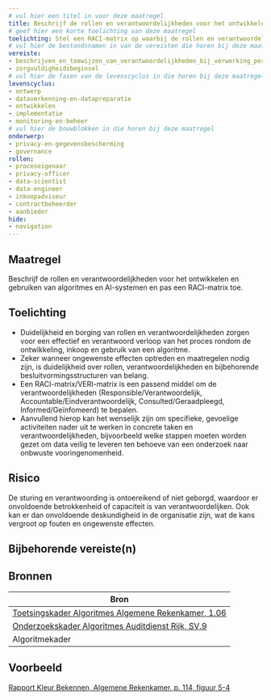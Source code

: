 ```yaml
---
# vul hier een titel in voor deze maatregel
title: Beschrijf de rollen en verantwoordelijkheden voor het ontwikkelen en gebruiken van algoritmes en AI-systemen en pas een RACI-matrix toe. 
# geef hier een korte toelichting van deze maatregel
toelichting: Stel een RACI-matrix op waarbij de rollen en verantwoordelijkheden worden beschreven en toebedeeld.
# vul hier de bestandsnamen in van de vereisten die horen bij deze maatregel
vereiste: 
- beschrijven_en_toewijzen_van_verantwoordelijkheden_bij_verwerking_persoonsgegevens
- zorgvuldigheidsbeginsel
# vul hier de fasen van de levenscyclus in die horen bij deze maatregel
levenscyclus: 
- ontwerp
- dataverkenning-en-datapreparatie
- ontwikkelen
- implementatie
- monitoring-en-beheer
# vul hier de bouwblokken in die horen bij deze maatregel
onderwerp:
- privacy-en-gegevensbescherming
- governance
rollen:
- proceseigenaar
- privacy-officer
- data-scientist
- data-engineer
- inkoopadviseur
- contractbeheerder
- aanbieder
hide:
- navigation
---
```


<!-- Let op! onderstaande regel met 'tags' niet weghalen! Deze maakt automatisch de knopjes op basis van de metadata  -->
<!-- tags -->

## Maatregel
<!-- Vul hier een omschrijving in van wat deze maatregel inhoudt. -->
Beschrijf de rollen en verantwoordelijkheden voor het ontwikkelen en gebruiken van algoritmes en AI-systemen en pas een RACI-matrix toe. 

## Toelichting 
<!-- Geef hier een toelichting van deze maatregel -->
- Duidelijkheid en borging van rollen en verantwoordelijkheden zorgen voor een effectief en verantwoord verloop van het proces rondom de ontwikkeling, inkoop en gebruik  van een algoritme.
- Zeker wanneer ongewenste effecten optreden en maatregelen nodig zijn, is duidelijkheid over rollen, verantwoordelijkheden en bijbehorende besluitvormingsstructuren van belang.
- Een RACI-matrix/VERI-matrix is een passend middel om de verantwoordelijkheden (Responsible/Verantwoordelijk, Accountable/Eindverantwoordelijk, Consulted/Geraadpleegd, Informed/Geïnfomeerd) te bepalen.
- Aanvullend hierop kan het wenselijk zijn om specifieke, gevoelige activiteiten nader uit te werken in concrete taken en verantwoordelijkheden, bijvoorbeeld welke stappen moeten worden gezet om data veilig te leveren ten behoeve van een onderzoek naar onbwuste vooringenomenheid.  

## Risico
De sturing en verantwoording is ontoereikend of niet geborgd, waardoor er onvoldoende betrokkenheid of capaciteit is van verantwoordelijken. Ook kan er dan onvoldoende deskundigheid in de organisatie zijn, wat de kans vergroot op fouten en ongewenste effecten.

## Bijbehorende vereiste(n)
<!-- Hier volgt een lijst met vereisten op basis van de in de metadata ingevulde vereiste -->

<!-- Let op! onderstaande regel met 'list_vereisten_on_maatregelen_page' niet weghalen! Deze maakt automatisch een lijst van bijbehorende verseisten op basis van de metadata  -->
<!-- list_vereisten_on_maatregelen_page -->

## Bronnen 
<!-- Vul hier de relevante bronnen in voor deze maatregel -->
| Bron |
| ------- |
| [Toetsingskader Algoritmes Algemene Rekenkamer, 1.06](https://www.rekenkamer.nl/onderwerpen/algoritmes/documenten/publicaties/2024/05/15/het-toetsingskader-aan-de-slag) |
| [Onderzoekskader Algoritmes Auditdienst Rijk, SV.9 ](https://www.rijksoverheid.nl/documenten/rapporten/2023/07/11/onderzoekskader-algoritmes-adr-2023)| 
| Algoritmekader | 
       

## Voorbeeld
<!-- Voeg hier een voorbeeld toe, door er bijvoorbeeld naar te verwijzen -->
[Rapport Kleur Bekennen, Algemene Rekenkamer, p. 114, figuur 5-4](https://rekenkamer.rotterdam.nl/wp-content/uploads/2024/05/RO2205-kleur-bekennen-vervolgonderzoek-algoritmes-rekenkamer-rotterdam.pdf#page=116)

